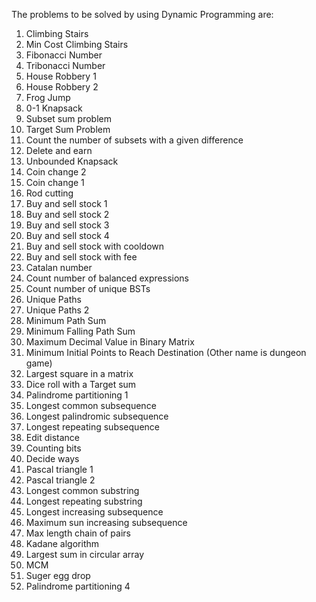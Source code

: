 The problems to be solved by using Dynamic Programming are:

1) Climbing Stairs 
2) Min Cost Climbing Stairs  
3) Fibonacci Number 
4) Tribonacci Number
5) House Robbery 1
6) House Robbery 2
7) Frog Jump 
7) 0-1 Knapsack 
8) Subset sum problem 
9) Target Sum Problem 
10) Count the number of subsets with a given difference
11) Delete and earn 
12) Unbounded Knapsack   
13) Coin change 2
14) Coin change 1
15) Rod cutting
16) Buy and sell stock 1
17) Buy and sell stock 2
18) Buy and sell stock 3
19) Buy and sell stock 4
20) Buy and sell stock with cooldown
21) Buy and sell stock with fee
22) Catalan number
23) Count number of balanced expressions
24) Count number of unique BSTs
25) Unique Paths 
26) Unique Paths 2
27) Minimum Path Sum
28) Minimum Falling Path Sum
29) Maximum Decimal Value in Binary Matrix
30) Minimum Initial Points to Reach Destination (Other name is dungeon game)
31) Largest square in a matrix
32) Dice roll with a Target sum
33) Palindrome partitioning 1
34) Longest common subsequence
35) Longest palindromic subsequence
36) Longest repeating subsequence
37) Edit distance
38) Counting bits 
39) Decide ways 
40) Pascal triangle 1 
41) Pascal triangle 2 
43) Longest common substring
44) Longest repeating substring
45) Longest increasing subsequence
46) Maximum sun increasing subsequence
47) Max length chain of pairs
48) Kadane algorithm
49) Largest sum in circular array
50) MCM
51) Suger egg drop
52) Palindrome partitioning 4
